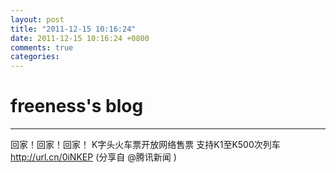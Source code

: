 ```yaml
---
layout: post
title: "2011-12-15 10:16:24"
date: 2011-12-15 10:16:24 +0800
comments: true
categories: 
---
```


# freeness's blog

----------

>
回家！回家！回家！ K字头火车票开放网络售票 支持K1至K500次列车  http://url.cn/0iNKEP  (分享自 @腾讯新闻 )